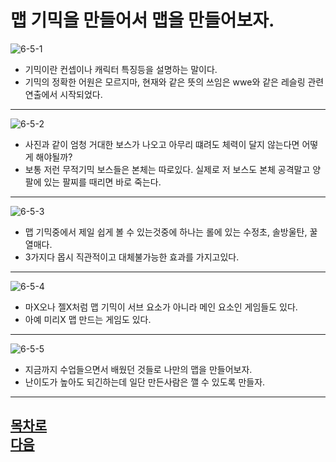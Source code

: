 맵 기믹을 만들어서 맵을 만들어보자.   
=======================
![6-5-1](https://github.com/isp829/HU/blob/master/images/lecture6/6-5/6-5-1.jpg)
* 기믹이란 컨셉이나 캐릭터 특징등을 설명하는 말이다.  
* 기믹의 정확한 어원은 모르지마, 현재와 같은 뜻의 쓰임은 wwe와 같은 레슬링 관련 연출에서 시작되었다.     
--------------------------------------------------------------------------------------   
![6-5-2](https://github.com/isp829/HU/blob/master/images/lecture6/6-5/6-5-2.PNG)
* 사진과 같이 엄청 거대한 보스가 나오고 아무리 떄려도 체력이 달지 않는다면 어떻게 해야될까?
* 보통 저런 무적기믹 보스들은 본체는 따로있다. 실제로 저 보스도 본체 공격말고 양팔에 있는 팔찌를 때리면 바로 죽는다.  
--------------------------------------------------------------------------------------    
![6-5-3](https://github.com/isp829/HU/blob/master/images/lecture6/6-5/6-5-3.PNG)
* 맵 기믹중에서 제일 쉽게 볼 수 있는것중에 하나는 롤에 있는 수정초, 솔방울탄, 꿀열매다.  
* 3가지다 몹시 직관적이고 대체불가능한 효과를 가지고있다.
--------------------------------------------------------------------------------------    
![6-5-4](https://github.com/isp829/HU/blob/master/images/lecture6/6-5/6-5-4.jpg)
* 마X오나 젤X처럼 맵 기믹이 서브 요소가 아니라 메인 요소인 게임들도 있다.  
* 아예 미리X 맵 만드는 게임도 있다.  
--------------------------------------------------------------------------------------    
![6-5-5](https://github.com/isp829/HU/blob/master/images/lecture6/6-5/6-5-5.PNG)
* 지금까지 수업들으면서 배웠던 것들로 나만의 맵을 만들어보자.  
* 난이도가 높아도 되긴하는데 일단 만든사람은 깰 수 있도록 만들자.  
--------------------------------------------------------------------------------------   

[목차로](https://github.com/isp829/HU/blob/master/README.md)  
[다음](https://github.com/isp829/HU/blob/master/lecture/lecture3-1.md)  
-----------------------------
    
    
